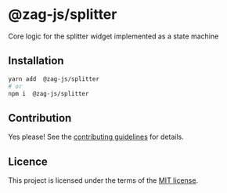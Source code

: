 # @zag-js/splitter

Core logic for the splitter widget implemented as a state machine

## Installation

```sh
yarn add  @zag-js/splitter
# or
npm i  @zag-js/splitter
```

## Contribution

Yes please! See the [contributing guidelines](https://github.com/chakra-ui/ui-machines/blob/main/CONTRIBUTING.md) for
details.

## Licence

This project is licensed under the terms of the
[MIT license](https://github.com/chakra-ui/ui-machines/blob/main/LICENSE).
